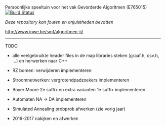 Persoonlijke speeltuin voor het vak Gevorderde Algoritmen (E765015) [![Build Status](https://travis-ci.org/MartenBE/gevorderde-algoritmen.svg?branch=master)](https://travis-ci.org/MartenBE/gevorderde-algoritmen)

*Deze repository kan fouten en onjuistheden bevatten*

http://www.inwe.be/smf/algoritmen-ii/

---

TODO
- alle veelgebruikte header files in de map libraries steken (graaf.h, csv.h, ...) en herwerken naar C++

- RZ bomen: verwijderen implementeren
- Stroomnetwerken: vergrotendpadzoekers implementeren
- Boyer Moore 2e suffix en extra varianten 1e suffix implementeren
- Automaten NA -> DA implementeren
- Simulated Annealing probprob afwerken (zie vorig jaar)
- 2016-2017 nakijken en afwerken
